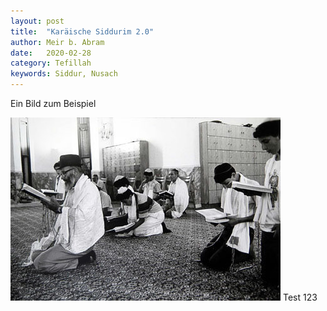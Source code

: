 ```yaml
---
layout: post
title:  "Karäische Siddurim 2.0"
author: Meir b. Abram
date:   2020-02-28
category: Tefillah
keywords: Siddur, Nusach
---
```


Ein Bild zum Beispiel

![Test](/assets/img/2812BDDE-1EC1-4FD4-9EE5-DBD4E637B361.jpeg)
Test 123
